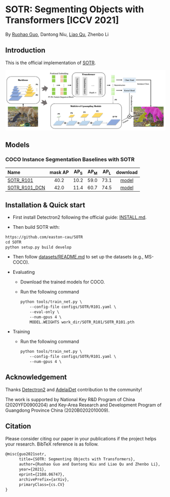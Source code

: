 # SOTR: Segmenting Objects with Transformers [ICCV 2021]
By [Ruohao Guo](https://github.com/easton-cau), Dantong Niu, [Liao Qu](https://github.com/QuLiao1117), Zhenbo Li

## Introduction

This is the official implementation of  [SOTR](https://arxiv.org/abs/2108.06747).

<img src="images/overview.png" alt="image" style="zoom:60%;" />



## Models

### COCO Instance Segmentation Baselines with SOTR

Name |  mask AP | AP<sub>S</sub> | AP<sub>M</sub> | AP<sub>L</sub> | download
:-- |:---:|:---:|:---:|:---:|:---:
[SOTR_R101](configs/SOTR/R101.yaml) | 40.2 | 10.2 | 59.0 | 73.1 | [model](https://drive.google.com/file/d/1CzQTsvn9vxLnFkDJpIlitFXu1X_vw1dZ/view?usp=sharing)
[SOTR_R101_DCN](configs/SOTR/R_101_DCN.yaml) | 42.0 | 11.4 | 60.7 | 74.5| [model](https://drive.google.com/file/d/19Dy6sXrwaNwGwNvuQyv5pZMWGM_at0ym/view?usp=sharing) 

## Installation & Quick start

- First install Detectron2 following the official guide: [INSTALL.md](https://github.com/facebookresearch/detectron2/blob/master/INSTALL.md).


- Then build SOTR with:


```
https://github.com/easton-cau/SOTR
cd SOTR
python setup.py build develop
```

- Then follow [datasets/README.md](https://github.com/facebookresearch/detectron2/blob/master/datasets/README.md)  to set up the datasets (e.g., MS-COCO).

- Evaluating

  - Download the trained models for COCO. 

  - Run the following command

    ```
    python tools/train_net.py \
        --config-file configs/SOTR/R101.yaml \
        --eval-only \
        --num-gpus 4 \
        MODEL.WEIGHTS work_dir/SOTR_R101/SOTR_R101.pth
    ```

- Training

  - Run the following command

    ```
    python tools/train_net.py \
        --config-file configs/SOTR/R101.yaml \
        --num-gpus 4 \
    ```


## Acknowledgement

Thanks [Detectron2](https://github.com/facebookresearch/detectron2) and [AdelaiDet](https://github.com/aim-uofa/AdelaiDet) contribution to the community!

The work is supported by National Key R&D Program of China (2020YFD0900204) and Key-Area Research and Development Program of Guangdong  Province China (2020B0202010009).

## Citation

Please consider citing our paper in your publications if the project helps your research. BibTeX reference is as follow.

```
@misc{guo2021sotr,
      title={SOTR: Segmenting Objects with Transformers}, 
      author={Ruohao Guo and Dantong Niu and Liao Qu and Zhenbo Li},
      year={2021},
      eprint={2108.06747},
      archivePrefix={arXiv},
      primaryClass={cs.CV}
}
```


